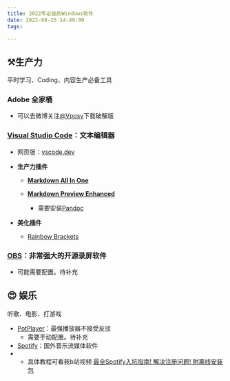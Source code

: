 ```yaml
---
title: 2022年必装的Windows软件
date: 2022-08-25 14:49:00
tags: 

---
```


## ⚒️生产力

平时学习、Coding、内容生产必备工具

### Adobe 全家桶

- 可以去微博关注[@Vposy](https://weibo.com/vposy)下载破解版

### [Visual Studio Code](https://code.visualstudio.com/download)：文本编辑器

- 网页版：[vscode.dev](vscode.dev)

- **生产力插件**
    
    - [**Markdown All In One**](https://marketplace.visualstudio.com/items?itemName=yzhang.markdown-all-in-one)

    - [**Markdown Preview Enhanced**](https://marketplace.visualstudio.com/items?itemName=shd101wyy.markdown-preview-enhanced)
      - 需要安装[Pandoc](https://www.pandoc.org/installing.html)

- **美化插件**
  - [Rainbow Brackets](https://marketplace.visualstudio.com/items?itemName=2gua.rainbow-brackets)

### [OBS](https://obsproject.com/)：非常强大的开源录屏软件
  - 可能需要配置。待补充

## 😍 娱乐

听歌、电影、打游戏

- [PotPlayer](https://potplayer.daum.net/)：最强播放器不接受反驳
  - 需要手动配置。待补充
- [Spotify](https://www.spotify.com/us/download/windows/)：国外音乐流媒体软件
- 
  - 具体教程可看我b站视频  [最全Spotify入坑指南! 解决注册问题! 附离线安装包](https://www.bilibili.com/video/BV1s54y1775x?share_source=copy_web&vd_source=7804e1787180143dd098f023bb0e50f1)
